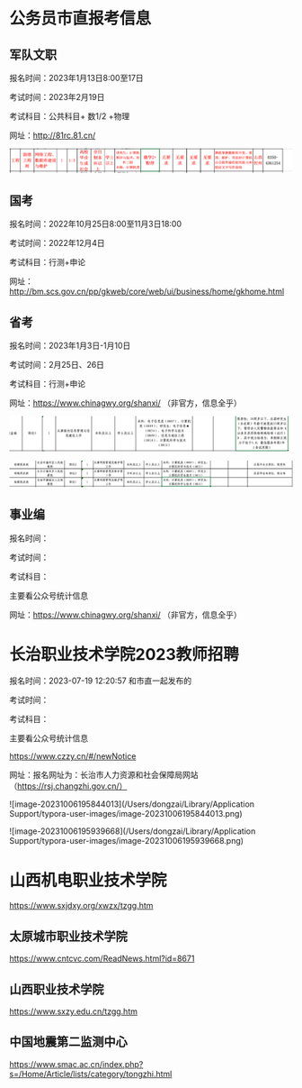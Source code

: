 # 公务员市直报考信息

## 军队文职

报名时间：2023年1月13日8:00至17日

考试时间：2023年2月19日

考试科目：公共科目+ 数1/2 +物理

网址：http://81rc.81.cn/

![image-20230716111801444](https://raw.githubusercontent.com/evilvlso/picsbed/master/image-20230716111801444.png)

## 国考

报名时间：2022年10月25日8:00至11月3日18:00

考试时间：2022年12月4日

考试科目：行测+申论

网址：http://bm.scs.gov.cn/pp/gkweb/core/web/ui/business/home/gkhome.html 

<!--more-->

## 省考

报名时间：2023年1月3日-1月10日  

考试时间：2月25日、26日

考试科目：行测+申论

网址：https://www.chinagwy.org/shanxi/ （非官方，信息全乎）

![image-20230716112253117](https://raw.githubusercontent.com/evilvlso/picsbed/master/image-20230716112253117.png)

![image-20230716112518904](https://raw.githubusercontent.com/evilvlso/picsbed/master/image-20230716112518904.png)

## 事业编

报名时间：

考试时间：

考试科目：

主要看公众号统计信息

网址：https://www.chinagwy.org/shanxi/ （非官方，信息全乎）



# 长治职业技术学院2023教师招聘

报名时间：2023-07-19 12:20:57 和市直一起发布的

考试时间：

考试科目：

主要看公众号统计信息

https://www.czzy.cn/#/newNotice

网址：报名网址为：长治市人力资源和社会保障局网站（https://rsj.changzhi.gov.cn/）

![image-20231006195844013](/Users/dongzai/Library/Application Support/typora-user-images/image-20231006195844013.png)

![image-20231006195939668](/Users/dongzai/Library/Application Support/typora-user-images/image-20231006195939668.png)



# 山西机电职业技术学院

https://www.sxjdxy.org/xwzx/tzgg.htm

## 太原城市职业技术学院

https://www.cntcvc.com/ReadNews.html?id=8671

## 山西职业技术学院

https://www.sxzy.edu.cn/tzgg.htm

## 中国地震第二监测中心
https://www.smac.ac.cn/index.php?s=/Home/Article/lists/category/tongzhi.html
